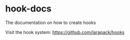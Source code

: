 # hook-docs
The documentation on how to create hooks

Visit the hook system: https://github.com/larapack/hooks
